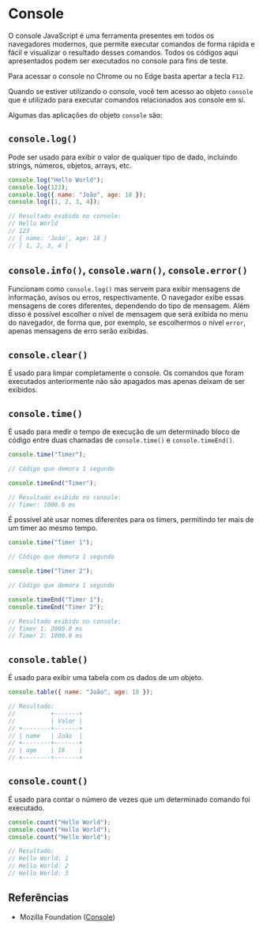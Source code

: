 # Console

O console JavaScript é uma ferramenta presentes em todos os navegadores
modernos, que permite executar comandos de forma rápida e fácil e visualizar o
resultado desses comandos. Todos os códigos aqui apresentados podem ser
executados no console para fins de teste.

Para acessar o console no Chrome ou no Edge basta apertar a tecla `F12`.

Quando se estiver utilizando o console, você tem acesso ao objeto `console` que
é utilizado para executar comandos relacionados aos console em si.

Algumas das aplicações do objeto `console` são:

## `console.log()`

Pode ser usado para exibir o valor de qualquer tipo de dado, incluindo strings,
números, objetos, arrays, etc.

```javascript
console.log("Hello World");
console.log(123);
console.log({ name: "João", age: 18 });
console.log([1, 2, 3, 4]);

// Resultado exibido no console:
// Hello World
// 123
// { name: 'João', age: 18 }
// [ 1, 2, 3, 4 ]
```

## `console.info()`, `console.warn()`, `console.error()`

Funcionam como `console.log()` mas servem para exibir mensagens de informação,
avisos ou erros, respectivamente. O navegador exibe essas mensagens de cores
diferentes, dependendo do tipo de mensagem. Além disso é possível escolher o
nível de mensagem que será exibida no menu do navegador, de forma que, por
exemplo, se escolhermos o nível `error`, apenas mensagens de erro serão
exibidas.

## `console.clear()`

É usado para limpar completamente o console. Os comandos que foram executados
anteriormente não são apagados mas apenas deixam de ser exibidos.

## `console.time()`

É usado para medir o tempo de execução de um determinado bloco de código entre
duas chamadas de `console.time()` e `console.timeEnd()`.

```javascript
console.time("Timer");

// Código que demora 1 segundo

console.timeEnd("Timer");

// Resultado exibido no console:
// Timer: 1000.0 ms
```

É possível até usar nomes diferentes para os timers, permitindo ter mais de um
timer ao mesmo tempo.

```javascript
console.time("Timer 1");

// Código que demora 1 segundo

console.time("Timer 2");

// Código que demora 1 segundo

console.timeEnd("Timer 1");
console.timeEnd("Timer 2");

// Resultado exibido no console:
// Timer 1: 2000.0 ms
// Timer 2: 1000.0 ms
```

## `console.table()`

É usado para exibir uma tabela com os dados de um objeto.

```javascript
console.table({ name: "João", age: 18 });

// Resultado:
//          +-------+
//          | Valor |
// +--------+-------+
// | name   | João  |
// +--------+-------+
// | age    | 18    |
// +--------+-------+
```

## `console.count()`

É usado para contar o número de vezes que um determinado comando foi executado.

```javascript
console.count("Hello World");
console.count("Hello World");
console.count("Hello World");

// Resultado:
// Hello World: 1
// Hello World: 2
// Hello World: 3
```

## Referências

- Mozilla Foundation
  ([Console](https://developer.mozilla.org/pt-BR/docs/Web/API/console))
